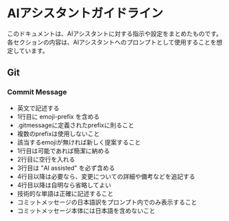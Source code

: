 # AIアシスタントガイドライン

このドキュメントは、AIアシスタントに対する指示や設定をまとめたものです。
各セクションの内容は、AIアシスタントへのプロンプトとして使用することを想定しています。

## Git

### Commit Message

- 英文で記述する
- 1行目に emoji-prefix を含める
- .gitmessageに定義されたprefixに則ること
- 複数のprefixは使用しないこと
- 該当するemojiが無ければ新しく提案すること
- 1行目は可能であれば簡潔に納める
- 2行目に空行を入れる
- 3行目は "AI assisted" を必ず含める
- 4行目以降は必要なら、変更についての詳細や備考などを追記する
- 4行目以降は自明なら省略してよい
- 技術的な単語は正確に記述すること
- コミットメッセージの日本語訳をプロンプト内でのみ表示すること
- コミットメッセージ本体には日本語を含めないこと

